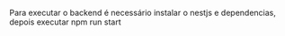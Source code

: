Para executar o backend é necessário instalar o nestjs e dependencias, depois executar npm run start